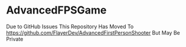 # AdvancedFPSGame
Due to GitHub Issues This Repository Has Moved To https://github.com/FlayerDev/AdvancedFirstPersonShooter But May Be Private 
